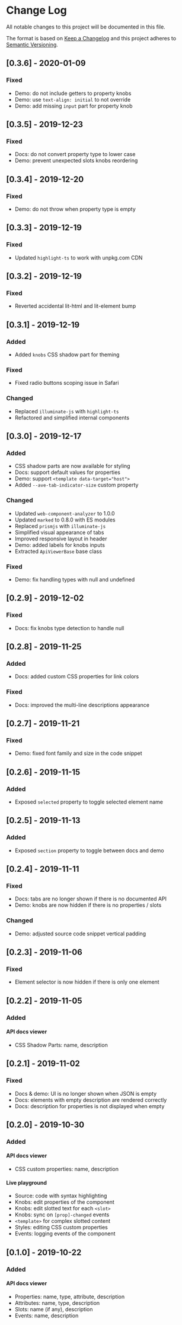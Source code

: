 # Change Log

All notable changes to this project will be documented in this file.

The format is based on [Keep a Changelog](http://keepachangelog.com/)
and this project adheres to [Semantic Versioning](http://semver.org/).

<!--
   PRs should document their user-visible changes (if any) in the
   Unreleased section, uncommenting the header as necessary.
-->

<!-- ## Unreleased -->
<!-- ### Added -->
<!-- ### Removed -->
<!-- ### Fixed -->
<!-- ### Changed -->

## [0.3.6] - 2020-01-09

### Fixed

- Demo: do not include getters to property knobs
- Demo: use `text-align: initial` to not override
- Demo: add missing `input` part for property knob

## [0.3.5] - 2019-12-23

### Fixed

- Docs: do not convert property type to lower case
- Demo: prevent unexpected slots knobs reordering

## [0.3.4] - 2019-12-20

### Fixed

- Demo: do not throw when property type is empty

## [0.3.3] - 2019-12-19

### Fixed

- Updated `highlight-ts` to work with unpkg.com CDN

## [0.3.2] - 2019-12-19

### Fixed

- Reverted accidental lit-html and lit-element bump

## [0.3.1] - 2019-12-19

### Added

- Added `knobs` CSS shadow part for theming

### Fixed

- Fixed radio buttons scoping issue in Safari

### Changed

- Replaced `illuminate-js` with `highlight-ts`
- Refactored and simplified internal components

## [0.3.0] - 2019-12-17

### Added

- CSS shadow parts are now available for styling
- Docs: support default values for properties
- Demo: support `<template data-target="host">`
- Added `--ave-tab-indicator-size` custom property

### Changed

- Updated `web-component-analyzer` to 1.0.0
- Updated `marked` to 0.8.0 with ES modules
- Replaced `prismjs` with `illuminate-js`
- Simplified visual appearance of tabs
- Improved responsive layout in header
- Demo: added labels for knobs inputs
- Extracted `ApiViewerBase` base class

### Fixed

- Demo: fix handling types with null and undefined

## [0.2.9] - 2019-12-02

### Fixed

- Docs: fix knobs type detection to handle null

## [0.2.8] - 2019-11-25

### Added

- Docs: added custom CSS properties for link colors

### Fixed

- Docs: improved the multi-line descriptions appearance

## [0.2.7] - 2019-11-21

### Fixed

- Demo: fixed font family and size in the code snippet

## [0.2.6] - 2019-11-15

### Added

- Exposed `selected` property to toggle selected element name

## [0.2.5] - 2019-11-13

### Added

- Exposed `section` property to toggle between docs and demo

## [0.2.4] - 2019-11-11

### Fixed

- Docs: tabs are no longer shown if there is no documented API
- Demo: knobs are now hidden if there is no properties / slots

### Changed

- Demo: adjusted source code snippet vertical padding

## [0.2.3] - 2019-11-06

### Fixed

- Element selector is now hidden if there is only one element

## [0.2.2] - 2019-11-05

### Added

#### API docs viewer

- CSS Shadow Parts: name, description

## [0.2.1] - 2019-11-02

### Fixed

- Docs & demo: UI is no longer shown when JSON is empty
- Docs: elements with empty description are rendered correctly
- Docs: description for properties is not displayed when empty

## [0.2.0] - 2019-10-30

### Added

#### API docs viewer

- CSS custom properties: name, description

#### Live playground

- Source: code with syntax highlighting
- Knobs: edit properties of the component
- Knobs: edit slotted text for each `<slot>`
- Knobs: sync on `[prop]-changed` events
- `<template>` for complex slotted content
- Styles: editing CSS custom properties
- Events: logging events of the component

## [0.1.0] - 2019-10-22

### Added

#### API docs viewer

- Properties: name, type, attribute, description
- Attributes: name, type, description
- Slots: name (if any), description
- Events: name, description
